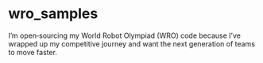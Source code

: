 # wro_samples
I’m open‑sourcing my World Robot Olympiad (WRO) code because I’ve wrapped up my competitive journey and want the next generation of teams to move faster.